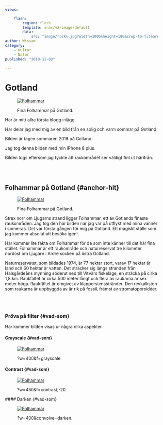 ```yaml
---
views:

    flash:
        region: flash
        template: anax/v2/image/default
        data:
            src: "image/rocks.jpg?width=1800&height=180&crop-to-fit&area=0,0,30,0&f=grayscale&f0=brightness,10&f1=contrast,-10&sharpen"
author: Wissam
category:
    - Kultur
    - Natur
published: "2018-12-08"

---
```

Gotland
==================================

<figure class="figure right w25">
<a href="image/rocks.jpg"><img src="image/rocks.jpg?&q=100&w=200&h=200&crop-to-fit&area=0,10,25,10"alt="Folhammar"></a>
   <figcaption>
       <p>Fina Folhammar på Gotland.</p>
   </figcaption>
</figure>

Här är mitt allra första blogg inlägg.  

Här delar jag med mig av en bild från en solig och varm sommar på Gotland.

Bilden är tagen sommaren 2018 på Gotland.

Jag tog denna bilden med min iPhone 8 plus.

Bilden togs eftersom jag tyckte att raukområdet ser väldigt fint ut härifrån.




<!--more-->


<br/>
<br/>

Folhammar på Gotland {#anchor-hit}
-----------------------------------

<figure class="figure left">
<a href="image/rocks.jpg"><img src="image/rocks.jpg?width=350&q=85&convolve=sharpen" alt="Folhammar"></a>
   <figcaption>
       <p>Fina Folhammar på Gotland.</p>
   </figcaption>
</figure>

Strax norr om Ljugarns strand ligger Folhammar, ett av Gotlands finaste raukområden. Jag tog den här bilden när jag var på utflykt med mina vänner i sommras. Det var första gången för mig på Gotland. Ett magiskt ställe som jag kommer absolut att besöka igen!.

Här kommer lite fakta om Folhammar för de som inte känner till det här fina stället.
Folhammar är ett raukområde och naturreservat tre kilometer nordost om Ljugarn i Ardre socken på östra Gotland.

Naturreservatet, som bildades 1974, är 77 hektar stort, varav 17 hektar är land och 60 hektar är vatten. Det sträcker sig längs stranden från Halsgårdeåns mynning söderut ned till Vitvärs fiskeläge, en sträcka på cirka 1,8 km. Raukfältet är cirka 500 meter långt och flera av raukarna är sex meter höga. Raukfältet är omgivet av klapperstensstränder.
Den revkalksten som raukarna är uppbyggda av är rik på fossil, främst av stromatoporoidéer.


<br/>
<br/>

### Pröva på filter {#vad-som}

Här kommer bilden visas ur några olika aspekter.

#### Grayscale {#vad-som}

<figure class="figure center">
<a href="image/rocks.jpg"><img src="image/rocks.jpg?w=400&q=90&f=grayscale" alt="Folhammar"></a>
   <figcaption>
       <p>?w=400&f=grayscale.</p>
   </figcaption>
</figure>

#### Contrast {#vad-som}

<figure class="figure center">
<a href="image/rocks.jpg"><img src="image/rocks.jpg?w=450&f=emboss,-20" alt="Folhammar"></a>
   <figcaption>
       <p>?w=450&f=contrast,-20.</p>
   </figcaption>
</figure>
#### Darken {#vad-som}

<figure class="figure center">
<a href="image/rocks.jpg"><img src="image/rocks.jpg?w=400&convolve=darken&aro&ra=15&bgc=#2A2C2B" alt="Folhammar"></a>
   <figcaption>
       <p>?w=400&convolve=darken.</p>
   </figcaption>
</figure>
